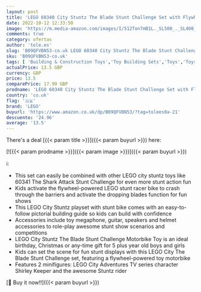 ```yaml
---
layout: post
title: 'LEGO 60340 City Stuntz The Blade Stunt Challenge Set with Flywheel-Powered Toy Motorbike and 2 Racer Minifigures  Action Gifts for Boys & Girls Age 5 Plus'
date: 2022-10-12 12:33:50
image: 'https://m.media-amazon.com/images/I/512Ton7mB1L._SL500_._SL400_.jpg'
comments: true
category: ofertas
author: 'tole.es'
slug: 'B09QFVBN53-co.uk LEGO 60340 City Stuntz The Blade Stunt Challenge Set...'
sku: 'B09QFVBN53-co.uk'
tags: [ 'Building & Construction Toys','Toy Building Sets','Toys','Toys & Games','lego','🇬🇧', ]
actualPrice: 13.5 GBP
currency: GBP
price: 13.5
comparePrice: 17.99 GBP
prodname: 'LEGO 60340 City Stuntz The Blade Stunt Challenge Set with Flywheel-Powered Toy Motorbike and 2 Racer Minifigures  Action Gifts for Boys & Girls Age 5 Plus'
country: 'co.uk'
flag: '🇬🇧'
brand: 'LEGO'
buyurl: 'https://www.amazon.co.uk/dp/B09QFVBN53/?tag=tolees0a-21'
descuento: '24.96'
average: '13.5'
---
```


There's a deal [{{< param title >}}]({{< param buyurl >}})  here:

[![{{< param prodname >}}]({{< param image >}})]({{< param buyurl >}})

ℹ️:

- This set can easily be combined with other LEGO city stuntz toys like 60341 The Shark Attack Stunt Challenge for even more stunt action fun
- Kids activate the flywheel-powered LEGO stunt racer bike to crash through the barriers and activate the dropping blades function for fun shows
- This LEGO City Stuntz playset with stunt bike comes with an easy-to-follow pictorial building guide so kids can build with confidence
- Accessories include toy megaphone, guitar, speakers and helmet accessories to role-play awesome stunt show scenarios and competitions
- LEGO City Stuntz The Blade Stunt Challenge Motorbike Toy is an ideal birthday, Christmas or any-time gift for 5 plus year old boys and girls
- Kids can set the scene for fun stunt displays with this LEGO City The Blade Stunt Challenge set, featuring a flywheel-powered toy motorbike
- Features 2 minifigures: LEGO City Adventures TV series character Shirley Keeper and the awesome Stuntz rider

[🛒 Buy it now!!]({{< param buyurl >}})
